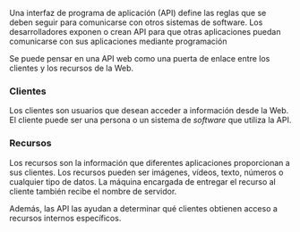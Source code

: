 Una interfaz de programa de aplicación (API) define las reglas que se deben seguir para comunicarse con otros sistemas de software. Los desarrolladores exponen o crean API para que otras aplicaciones puedan comunicarse con sus aplicaciones mediante programación

Se puede pensar en una API web como una puerta de enlace entre los clientes y los recursos de la Web.

### Clientes

Los clientes son usuarios que desean acceder a información desde la Web. El cliente puede ser una persona o un sistema de _software_ que utiliza la API.

### Recursos

Los recursos son la información que diferentes aplicaciones proporcionan a sus clientes. Los recursos pueden ser imágenes, vídeos, texto, números o cualquier tipo de datos. La máquina encargada de entregar el recurso al cliente también recibe el nombre de servidor.

Además, las API las ayudan a determinar qué clientes obtienen acceso a recursos internos específicos.
